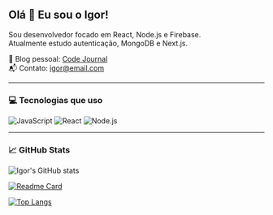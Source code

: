 ## Olá 👋 Eu sou o Igor!

Sou desenvolvedor focado em React, Node.js e Firebase.  
Atualmente estudo autenticação, MongoDB e Next.js.

🚀 Blog pessoal: [Code Journal](https://linkdoproj.com)  
📬 Contato: igor@email.com

---

### 💻 Tecnologias que uso

![JavaScript](https://img.shields.io/badge/-JavaScript-black?style=flat-square&logo=javascript)
![React](https://img.shields.io/badge/-React-black?style=flat-square&logo=react)
![Node.js](https://img.shields.io/badge/-Node.js-black?style=flat-square&logo=node.js)

---

### 📈 GitHub Stats

![Igor's GitHub stats](https://github-readme-stats.vercel.app/api?username=igorfonseca05&show_icons=true&theme=tokyonight)

[![Readme Card](https://github-readme-stats.vercel.app/api/pin/?username=anuraghazra&repo=github-readme-stats)](https://github.com/anuraghazra/github-readme-stats)

[![Top Langs](https://github-readme-stats.vercel.app/api/top-langs/?username=anuraghazra&layout=compact)](https://github.com/anuraghazra/github-readme-stats)


